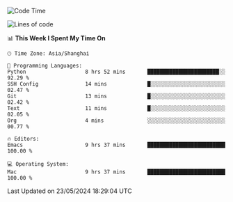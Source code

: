 <!--START_SECTION:waka-->
![Code Time](http://img.shields.io/badge/Code%20Time-1%2C966%20hrs%209%20mins-blue)

![Lines of code](https://img.shields.io/badge/From%20Hello%20World%20I%27ve%20Written-308.0%20thousand%20lines%20of%20code-blue)

📊 **This Week I Spent My Time On** 

```text
🕑︎ Time Zone: Asia/Shanghai

💬 Programming Languages: 
Python                   8 hrs 52 mins       ███████████████████████░░   92.29 % 
SSH Config               14 mins             █░░░░░░░░░░░░░░░░░░░░░░░░   02.47 % 
Git                      13 mins             █░░░░░░░░░░░░░░░░░░░░░░░░   02.42 % 
Text                     11 mins             █░░░░░░░░░░░░░░░░░░░░░░░░   02.05 % 
Org                      4 mins              ░░░░░░░░░░░░░░░░░░░░░░░░░   00.77 % 

🔥 Editors: 
Emacs                    9 hrs 37 mins       █████████████████████████   100.00 % 

💻 Operating System: 
Mac                      9 hrs 37 mins       █████████████████████████   100.00 % 
```


 Last Updated on 23/05/2024 18:29:04 UTC
<!--END_SECTION:waka-->
